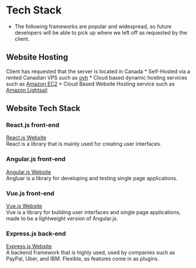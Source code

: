 # Tech Stack
- The following frameworks are popular and widespread, so future developers will be able to pick up where we left off as requested by the client.

## Website Hosting
Client has requested that the server is located in Canada
    * Self-Hosted via a rented Canadian VPS such as [ovh](https://www.ovhcloud.com/en-ca/vps/)
    * Cloud based dynamic hosting services such as [Amazon EC2](https://aws.amazon.com/ec2/)
    * Cloud Based Website Hosting service such as [Amazon Lightsail](https://aws.amazon.com/lightsail/)

## Website Tech Stack
### React.js front-end
[React.js Website](https://reactjs.org/) <br />
React is a library that is mainly used for creating user interfaces.

### Angular.js front-end
[Angular.js Website](https://angularjs.org/) <br />
Angluar is a library for developing and testing single page applications. 

### Vue.js front-end
[Vue.js Website](https://vuejs.org/) <br />
Vue is a library for building user interfaces and single page applications, made to be a lightweight version of Angular.js.

### Express.js back-end 
[Express.js Website](https://expressjs.com/) <br />
A backend framework that is highly used, used by companies such as PayPal, Uber, and IBM. Flexible, as features come in as plugins.

